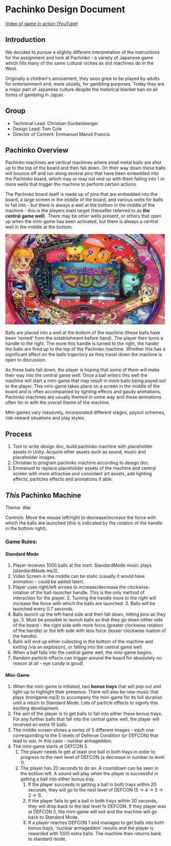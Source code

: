 # Pachinko Design Document

[Video of game in action (YouTube)](https://youtu.be/bUsv32tCHO4)

## Introduction

We decided to pursue a slightly different interpretation of the instructions for the assignment and look at Pachinko - a variety of Japanese game which fills many of the same cultural niches as slot machines do in the West.

Originally a children's amusement, they soon grew to be played by adults for entertainment and, more usually, for gambling purposes. Today they are a major part of Japanese culture despite the historical blanket ban on all forms of gambling in Japan.

## Group 

* Technical Lead: Christian Guckelsberger
* Design Lead: Tom Cole
* Director of Content: Emmanuel Manoli Francis

## Pachinko Overview

Pachinko machines are vertical machines where small metal balls are shot up to the top of the board and then fall down. On their way down these balls will bounce off and run along several pins that have been embedded into the Pachinko board, which may or may not end up with them falling into 1 or more wells that trigger the machine to perform certain actions. 

The Pachinko board itself is made up of pins that are embedded into the board, a large screen in the middle of the board, and various wells for balls to fall into - but there is always a well at the bottom in the middle of the machine - this is the players main target (hereafter referred to as __the central game well__). There may be other wells present, or others that open up when the mini-game has been activated, but there is always a central well in the middle at the bottom.

![Pachinko Machine](pachinko.jpg)

Balls are placed into a well at the bottom of the machine (these balls have been 'rented' from the establishment before hand). The player then turns a handle to the right. The more this handle is turned to the right, the harder the balls are fired up to the top of the Pachinko machine. Whether this has a significant affect on the balls trajectory as they travel down the machine is open to discussion.

As these balls fall down, the player is hoping that some of them will make their way into the central game well. Once a ball enters this well the machine will start a mini-game that may result in more balls being payed out to the player. This mini-game takes place on a screen in the middle of the board and is often accompanied by lighting effects and gaudy animations. Pachinko machines are usually themed in some way and these animations often tie-in with the overall theme of the machine.

Mini-games vary massively, incorporated different stages, payout schemes, risk-reward situations and play styles. 

## Process

1. Tom to write design doc, build pachinko machine with placeholder assets in Unity. Acquire other assets such as sound, music and placeholder images.
2. Christian to program pachinko machine according to design doc.
3. Emmanuel to replace placeholder assets of the machine and central screen with more attractive and consistent art assets, add lighting effects, particles effects and animations if able.

## *This* Pachinko Machine

_Theme_: War

_Controls_: Move the mouse left/right to decrease/increase the force with which the balls are launched (this is indicated by the rotation of the handle in the bottom right).

### Game Rules:

#### Standard Mode

1. Player receives 1000 balls at the start. StandardMode music plays (standardMode.mp3). 
2. Video Screen in the middle can be static (usually it would have animation - could be added later).
1. Player uses right/left arrows to increase/decrease the clockwise-rotation of the ball-launcher handle. This is the only method of interaction for the player.
    2.  Turning the handle more to the right will increase the force with which the balls are launched.
    3.  Balls will be launched every 0.7 seconds.
2. Balls launch up the left-hand side and then fall down, hitting pins as they go.
    3.  Must be possible to launch balls so that they go down either side of the board - the right side with more force (greater clockwise rotation of the handle) or the left-side with less force (lesser clockwise roation of the handle).
4.  Balls will end up either collecting in the bottom of the machine and exiting (via an explosion), or falling into the central game well.
5.  When a ball falls into the central game well, the mini-game begins.
6.  Random particle effects can trigger around the board for absolutely no reason at all - eye candy is good!

#### Mini-Game

1. When the mini-game is initiated,  two __bonus trays__ that will pop out and light-up to highlight their presence. There will also be new music that plays (minigame.mp3) to accompany the mini-game for its full duration until a return to Standard Mode. Lots of particle effects to signify this exciting development.
2. The aim of the player is to get balls to fall into either these bonus trays. For any further balls that fall into the central game well, the player will received an extra 10 balls.
3. The middle screen shows a series of 5 different images - each one corresponding to the 5 levels of Defense Condition (or DEFCON) that lead to war. In this case - nuclear armageddon.
4. The mini-game starts at DEFCON 5.
	1. The player needs to get at least one ball in both trays in order to progress to the next level of DEFCON (a decrease in number to level 1).
	2. The player has 20 seconds to do so. A countdown can be seen in the bottom left. A sound will play when the player is successful in getting a ball into either bonus tray.
		1. If the player succeeds in getting a ball in both trays within 20 seconds, they will go to the next level of DEFCON (5 -> 4 -> 3 -> 2 -> 1).
		2. If the player fails to get a ball in both trays within 20 seconds, they will drop back to the last level fo DEFCON. If they player was at DEFCON 5, the mini-game will exit and the machine will go back to Standard Mode.
		3. If a player reaches DEFCON 1 and manages to get balls into both bonus trays, 'nuclear armageddon' results and the player is rewarded with 1000 extra balls. The machine then returns back to standard mode.




















